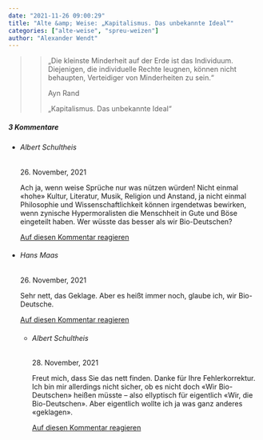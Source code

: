 ```yaml
---
date: "2021-11-26 09:00:29"
title: "Alte &amp; Weise: „Kapitalismus. Das unbekannte Ideal“"
categories: ["alte-weise", "spreu-weizen"]
author: "Alexander Wendt"
---
```


>> „Die kleinste Minderheit auf der Erde ist das Individuum. Diejenigen, die
>> individuelle Rechte leugnen, können nicht behaupten, Verteidiger von
>> Minderheiten zu sein.“
>> 
>> Ayn Rand
>> 
>> „Kapitalismus. Das unbekannte Ideal“

<!--more-->
<h5 class="comments-h">
3 Kommentare </h5>
<ul class="commentlist">
<li class="comment even thread-even depth-1 clearfix" id="li-comment-117306">
<h6 class="author">Albert Schultheis</h6> <span class="date">26. November, 2021</span>



Ach ja, wenn weise Sprüche nur was nützen würden! Nicht einmal «hohe» Kultur, Literatur, Musik, Religion und Anstand, ja nicht einmal Philosophie und Wissenschaftlichkeit können irgendetwas bewirken, wenn zynische Hypermoralisten die Menschheit in Gute und Böse eingeteilt haben. Wer wüsste das besser als wir Bio-Deutschen?

<a rel="nofollow" class="comment-reply-link" href="#comment-117306" data-commentid="117306" data-postid="14518" data-belowelement="comment-117306" data-respondelement="respond" data-replyto="Antworte auf Albert Schultheis" aria-label="Antworte auf Albert Schultheis">Auf diesen Kommentar reagieren</a> 


</li>
<li class="comment odd alt thread-odd thread-alt depth-1 clearfix" id="li-comment-117310">
<h6 class="author">Hans Maas</h6> <span class="date">26. November, 2021</span>



Sehr nett, das Geklage. Aber es heißt immer noch, glaube ich, wir Bio-Deutsche.

<a rel="nofollow" class="comment-reply-link" href="#comment-117310" data-commentid="117310" data-postid="14518" data-belowelement="comment-117310" data-respondelement="respond" data-replyto="Antworte auf Hans Maas" aria-label="Antworte auf Hans Maas">Auf diesen Kommentar reagieren</a> 


<ul class="children">
<li class="comment even depth-2 clearfix" id="li-comment-117337">
<h6 class="author">Albert Schultheis</h6> <span class="date">28. November, 2021</span>



Freut mich, dass Sie das nett finden. Danke für Ihre Fehlerkorrektur. Ich bin mir allerdings nicht sicher, ob es nicht doch «Wir Bio-Deutschen» heißen müsste &#8211; also ellyptisch für eigentlich «Wir, die Bio-Deutschen». Aber eigentlich wollte ich ja was ganz anderes «geklagen».

<a rel="nofollow" class="comment-reply-link" href="#comment-117337" data-commentid="117337" data-postid="14518" data-belowelement="comment-117337" data-respondelement="respond" data-replyto="Antworte auf Albert Schultheis" aria-label="Antworte auf Albert Schultheis">Auf diesen Kommentar reagieren</a> 


</li>
</ul>
</li>
</ul>
